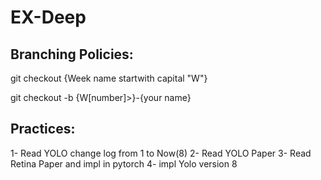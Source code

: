 # EX-Deep
## Branching Policies:
git checkout  {Week name startwith capital "W"}

git checkout -b {W[number]>}-{your name}

## Practices:

1- Read YOLO change log from 1 to Now(8)
2- Read YOLO Paper
3- Read Retina Paper and impl in pytorch
4- impl Yolo version 8
